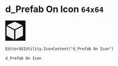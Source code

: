 # d_Prefab On Icon `64x64`
<img src="/img/d_Prefab%20On%20Icon.png" width=64 height=64>

``` CSharp
EditorGUIUtility.IconContent("d_Prefab On Icon")
```
```
d_Prefab On Icon
```
